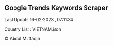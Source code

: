 

## Google Trends Keywords Scraper 
 
Last Update 16-02-2023 , 07:11:34

Country List :
VIETNAM.json



© Abdul Muttaqin 
